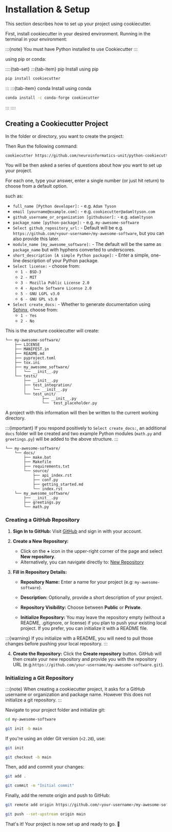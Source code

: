 # Installation & Setup

This section describes how to set up your project using cookiecutter.

First, install cookiecutter in your desired environment. Running in the terminal in your environment:

:::{note}
You must have Python installed to use Cookiecutter
:::

using pip or conda:

::::{tab-set}
:::{tab-item} pip
Install using pip
```sh
pip install cookiecutter
```
:::
:::{tab-item} conda
Install using conda
```sh
conda install -c conda-forge cookiecutter
```
:::
::::


## Creating a Cookiecutter Project

In the folder or directory, you want to create the project:


Then Run the following command:

```sh
cookiecutter https://github.com/neuroinformatics-unit/python-cookiecutter
```

You will be then asked a series of questions about how you want to set up your project.

For each one, type your answer, enter a single number (or just hit return) to choose from a default option.

such as:


* `full_name [Python developer]:` - e.g. `Adam Tyson`
* `email [yourname@example.com]:` - e.g. `cookiecutter@adamltyson.com`
* `github_username_or_organization [githubuser]:` - e.g. `adamltyson`
* `package_name [python-package]:` - e.g. `my-awesome-software`
* `Select github_repository_url:` - Default will be e.g. `https://github.com/<your-username>/my-awesome-software`, but you can also provide this later.
* `module_name [my_awesome_software]:` - The default will be the same as `package_name` but with hyphens converted to underscores.
* `short_description [A simple Python package]:` - Enter a simple, one-line description of your Python package.
* `Select license:` - choose from:
  - `1 - BSD-3`
  - `2 - MIT`
  - `3 - Mozilla Public License 2.0`
  - `4 - Apache Software License 2.0`
  - `5 - GNU LGPL v3.0`
  - `6 - GNU GPL v3.0`
* `Select create_docs:` - Whether to generate documentation using [Sphinx](https://www.sphinx-doc.org/en/master/), choose from:
  - `1 - Yes`
  - `2 - No`

This is the structure cookiecutter will create:
```
└── my-awesome-software/
	├── LICENSE
	├── MANIFEST.in
	├── README.md
	├── pyproject.toml
	├── tox.ini
	├── my_awesome_software/
	│	└── __init__.py
	└── tests/
		├── __init__.py
		├── test_integration/
		│	└── __init__.py
		└── test_unit/
				├── __init__.py
				└──  test_placeholder.py
```

A project with this information will then be written to the current working directory.

:::{important}
If you respond positively to `Select create_docs:`, an additional `docs` folder will be created and two example Python modules (`math.py` and `greetings.py`) will be added to the above structure.
:::

```
└── my-awesome-software/
	└── docs/
		├── make.bat
		├── Makefile
		├── requirements.txt
	    └── source/
			├── api_index.rst
			├── conf.py
			├── getting_started.md
			└── index.rst
	└── my_awesome_software/
		├── __init__.py
		├── greetings.py
		└── math.py
```

### Creating a GitHub Repository

1. **Sign In to GitHub:** Visit [GitHub](https://github.com) and sign in with your account.


2. **Create a New Repository:**

    - Click on the **+** icon in the upper-right corner of the page and select **New repository**.
    - Alternatively, you can navigate directly to: [New Repository](https://github.com/new)

3. **Fill in Repository Details:**

    - **Repository Name:** Enter a name for your project (e.g: ``my-awesome-software``).
    - **Description:** Optionally, provide a short description of your project.
    - **Repository Visibility:** Choose between **Public** or **Private**.

    - **Initialize Repository:** You may leave the repository empty (without a README, .gitignore, or license) if you plan to push your existing local project. If you prefer, you can initialize it with a README file.

:::{warning}
If you initialize with a README, you will need to pull those changes before pushing your local repository.
:::

4. **Create the Repository:** Click the **Create repository** button. GitHub will then create your new repository and provide you
    with the repository URL (e.g.``https://github.com/your-username/my-awesome-software.git``).

### Initializing a Git Repository

:::{note}
When creating a cookiecutter project, it asks for a GitHub username or organization and package name. However this does not initialize a git repository.
:::

Navigate to your project folder and initialize git:

```sh
cd my-awesome-software
```
```sh
git init -b main
```

If you're using an older Git version (``<2.28``), use:

```sh
git init
```
```sh
git checkout -b main
```

Then, add and commit your changes:

```sh
git add .
```
```sh
git commit -m "Initial commit"
```

Finally, add the remote origin and push to GitHub:

```sh
git remote add origin https://github.com/<your-username>/my-awesome-software.git
```
```sh
git push --set-upstream origin main
```
That\'s it! Your project is now set up and ready to go. 🚀

